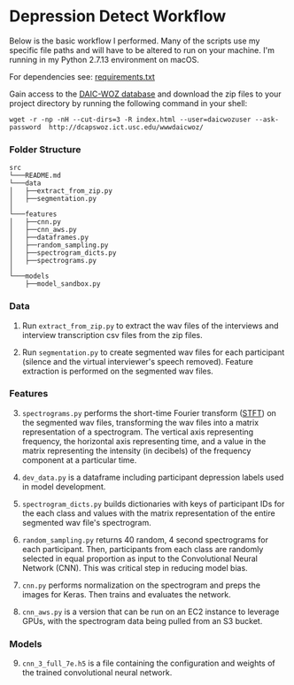 # Depression Detect Workflow
Below is the basic workflow I performed. Many of the scripts use my specific file paths and will have to be altered to run on your machine. I'm running in my Python 2.7.13 environment on macOS.

For dependencies see: [requirements.txt](https://github.com/kykiefer/depression-detect/blob/master/requirements.txt)

Gain access to the [DAIC-WOZ database](http://dcapswoz.ict.usc.edu/) and download the zip files to your project directory by running the following command in your shell:

```shell
wget -r -np -nH --cut-dirs=3 -R index.html --user=daicwozuser --ask-password  http://dcapswoz.ict.usc.edu/wwwdaicwoz/
```

### Folder Structure
```
src
└───README.md   
└───data
│   ├──extract_from_zip.py
│   ├──segmentation.py
│
└───features
│   ├──cnn.py
│   ├──cnn_aws.py
│   ├──dataframes.py
│   ├──random_sampling.py
│   ├──spectrogram_dicts.py
│   ├──spectrograms.py
│
└───models
    ├──model_sandbox.py
```

### Data
1. Run `extract_from_zip.py` to extract the wav files of the interviews and interview transcription csv files from the zip files.

2. Run `segmentation.py` to create segmented wav files for each participant (silence and the virtual interviewer's speech removed). Feature extraction is performed on the segmented wav files.

### Features
3. `spectrograms.py` performs the short-time Fourier transform ([STFT](https://en.wikipedia.org/wiki/Short-time_Fourier_transform)) on the segmented wav files, transforming the wav files into a matrix representation of a spectrogram. The vertical axis representing frequency, the horizontal axis representing time, and a value in the matrix representing the intensity (in decibels) of the frequency component at a particular time.

4. `dev_data.py` is a dataframe including participant depression labels used in model development.

5. `spectrogram_dicts.py` builds dictionaries with keys of participant IDs for the each class and values with the matrix representation of the entire segmented wav file's spectrogram.

6. `random_sampling.py` returns 40 random, 4 second spectrograms for each participant. Then, participants from each class are randomly selected in equal proportion as input to the Convolutional Neural Network (CNN). This was critical step in reducing model bias.

7. `cnn.py` performs normalization on the spectrogram and preps the images for Keras. Then trains and evaluates the network.

8. `cnn_aws.py` is a version that can be run on an EC2 instance to leverage GPUs, with the spectrogram data being pulled from an S3 bucket.

### Models
9. `cnn_3_full_7e.h5` is a file containing the configuration and weights of the trained convolutional neural network.
